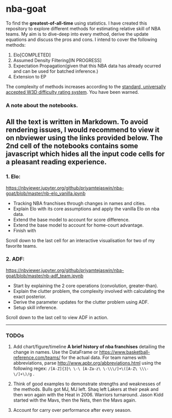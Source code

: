 # nba-goat

To find the **greatest-of-all-time** using statistics. I have created this repository to explore different methods for estimating relative skill of NBA teams. My aim is to dive-deep into every method, derive the update equations and discuss the pros and cons. I intend to cover the following methods:
1. Elo[COMPLETED]
2. Assumed Density Filtering[IN PROGRESS]
3. Expectation Propagation(given that this NBA data has already ocurred and can be used for batched inference.)
4. Extension to EP

The complexity of methods increases according to the [standard, universally accepted W3D difficulty rating system](http://agentpalmer.com/wp-content/uploads/2014/10/Setting-your-Wolfenstein-3D-Difficulty-Level.jpg). You have been warned.

### A note about the notebooks.

All the text is written in Markdown. To avoid rendering issues, I would recommend to view it on nbviewer using the links provided below. The 2nd cell of the notebooks contains some javascript which hides all the input code cells for a pleasant reading experience. 
---

### 1. Elo:
https://nbviewer.jupyter.org/github/priyamtejaswin/nba-goat/blob/master/nb-elo_vanilla.ipynb
- Tracking NBA franchises through changes in names and cities.
- Explain Elo with its core assumptions and apply the vanilla Elo on nba data.
- Extend the base model to account for score difference.
- Extend the base model to account for home-court advantage.
- Finish with 

Scroll down to the last cell for an interactive visualisation for two of my favorite teams.

### 2. ADF:
https://nbviewer.jupyter.org/github/priyamtejaswin/nba-goat/blob/master/nb-adf_team.ipynb
- Start by explaining the 2 core operations (convolution, greater-than).
- Explain the clutter problem, the complexity involved with calculating the exact posterior.
- Derive the parameter updates for the clutter problem using ADF.
- Setup skill inference.

Scroll down to the last cell to view ADF in action.

---

### TODOs

1. Add chart/figure/timeline **A brief history of nba franchises** detailing the change in names. Use the DataFrame or https://www.basketball-reference.com/teams/ for the actual data. For team names with abbreviations, parse http://www.apbr.org/abbreviations.html using the following regex: `/[A-Z]{3}\ \-\ [A-Za-z\ \-\\\/]+\([A-Z\ \\\-\/]+\)/g` .

2. Think of good examples to demonstrate strengths and weaknesses of the methods. Bulls got MJ, MJ left. Shaq left Lakers at their peak and then won again with the Heat in 2006. Warriors turnaround. Jason Kidd started with the Mavs, then the Nets, then the Mavs again.

3. Account for carry over performance after every season.
